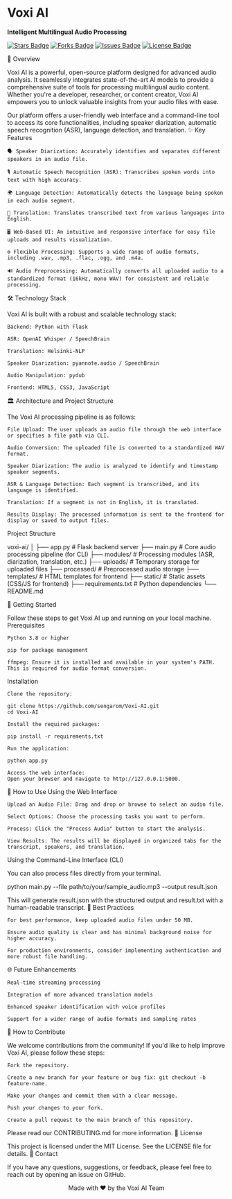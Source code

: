 <h1>Voxi AI</h1>
<p><strong>Intelligent Multilingual Audio Processing</strong></p>
<p>
<a href="https://github.com/sengarom/Voxi-AI/stargazers"><img src="https://img.shields.io/github/stars/sengarom/Voxi-AI?style=for-the-badge&logo=github&color=00ff41" alt="Stars Badge"/></a>
<a href="https://github.com/sengarom/Voxi-AI/network/members"><img src="https://img.shields.io/github/forks/sengarom/Voxi-AI?style=for-the-badge&logo=github&color=00ff41" alt="Forks Badge"/></a>
<a href="https://github.com/sengarom/Voxi-AI/issues"><img src="https://img.shields.io/github/issues/sengarom/Voxi-AI?style=for-the-badge&logo=github&color=ffd700" alt="Issues Badge"/></a>
<a href="https://github.com/sengarom/Voxi-AI/blob/main/LICENSE"><img src="https://img.shields.io/github/license/sengarom/Voxi-AI?style=for-the-badge&color=39ff14" alt="License Badge"/></a>
</p>
</div>
🚀 Overview

Voxi AI is a powerful, open-source platform designed for advanced audio analysis. It seamlessly integrates state-of-the-art AI models to provide a comprehensive suite of tools for processing multilingual audio content. Whether you're a developer, researcher, or content creator, Voxi AI empowers you to unlock valuable insights from your audio files with ease.

Our platform offers a user-friendly web interface and a command-line tool to access its core functionalities, including speaker diarization, automatic speech recognition (ASR), language detection, and translation.
✨ Key Features

    🗣️ Speaker Diarization: Accurately identifies and separates different speakers in an audio file.

    🎙️ Automatic Speech Recognition (ASR): Transcribes spoken words into text with high accuracy.

    🌍 Language Detection: Automatically detects the language being spoken in each audio segment.

    🔄 Translation: Translates transcribed text from various languages into English.

    🖥️ Web-Based UI: An intuitive and responsive interface for easy file uploads and results visualization.

    ⚙️ Flexible Processing: Supports a wide range of audio formats, including .wav, .mp3, .flac, .ogg, and .m4a.

    🔊 Audio Preprocessing: Automatically converts all uploaded audio to a standardized format (16kHz, mono WAV) for consistent and reliable processing.

🛠️ Technology Stack

Voxi AI is built with a robust and scalable technology stack:

    Backend: Python with Flask

    ASR: OpenAI Whisper / SpeechBrain

    Translation: Helsinki-NLP

    Speaker Diarization: pyannote.audio / SpeechBrain

    Audio Manipulation: pydub

    Frontend: HTML5, CSS3, JavaScript

🏛️ Architecture and Project Structure

The Voxi AI processing pipeline is as follows:

    File Upload: The user uploads an audio file through the web interface or specifies a file path via CLI.

    Audio Conversion: The uploaded file is converted to a standardized WAV format.

    Speaker Diarization: The audio is analyzed to identify and timestamp speaker segments.

    ASR & Language Detection: Each segment is transcribed, and its language is identified.

    Translation: If a segment is not in English, it is translated.

    Results Display: The processed information is sent to the frontend for display or saved to output files.

Project Structure

voxi-ai/
│
├── app.py             # Flask backend server
├── main.py            # Core audio processing pipeline (for CLI)
├── modules/           # Processing modules (ASR, diarization, translation, etc.)
├── uploads/           # Temporary storage for uploaded files
├── processed/         # Preprocessed audio storage
├── templates/         # HTML templates for frontend
├── static/            # Static assets (CSS/JS for frontend)
├── requirements.txt   # Python dependencies
└── README.md

🏁 Getting Started

Follow these steps to get Voxi AI up and running on your local machine.
Prerequisites

    Python 3.8 or higher

    pip for package management

    ffmpeg: Ensure it is installed and available in your system's PATH. This is required for audio format conversion.

Installation

    Clone the repository:

    git clone https://github.com/sengarom/Voxi-AI.git
    cd Voxi-AI

    Install the required packages:

    pip install -r requirements.txt

    Run the application:

    python app.py

    Access the web interface:
    Open your browser and navigate to http://127.0.0.1:5000.

📖 How to Use
Using the Web Interface

    Upload an Audio File: Drag and drop or browse to select an audio file.

    Select Options: Choose the processing tasks you want to perform.

    Process: Click the "Process Audio" button to start the analysis.

    View Results: The results will be displayed in organized tabs for the transcript, speakers, and translation.

Using the Command-Line Interface (CLI)

You can also process files directly from your terminal.

python main.py --file path/to/your/sample_audio.mp3 --output result.json

This will generate result.json with the structured output and result.txt with a human-readable transcript.
🔧 Best Practices

    For best performance, keep uploaded audio files under 50 MB.

    Ensure audio quality is clear and has minimal background noise for higher accuracy.

    For production environments, consider implementing authentication and more robust file handling.

🌐 Future Enhancements

    Real-time streaming processing

    Integration of more advanced translation models

    Enhanced speaker identification with voice profiles

    Support for a wider range of audio formats and sampling rates

🤝 How to Contribute

We welcome contributions from the community! If you'd like to help improve Voxi AI, please follow these steps:

    Fork the repository.

    Create a new branch for your feature or bug fix: git checkout -b feature-name.

    Make your changes and commit them with a clear message.

    Push your changes to your fork.

    Create a pull request to the main branch of this repository.

Please read our CONTRIBUTING.md for more information.
📄 License

This project is licensed under the MIT License. See the LICENSE file for details.
📧 Contact

If you have any questions, suggestions, or feedback, please feel free to reach out by opening an issue on GitHub.

<div align="center">
<p>Made with ❤️ by the Voxi AI Team</p>
</div>
